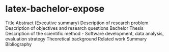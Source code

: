 # latex-bachelor-expose

Title
Abstract (Executive summary)
Description of research problem
Description of objectives and research questions
Bachelor Thesis
Description of the scientific method - Software development, data analysis, evaluation strategy
Theoretical background
Related work
Summary
Bibliography
